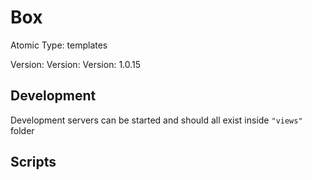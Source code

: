 # Box

Atomic Type: templates

Version: Version: Version: 1.0.15


## Development

Development servers can be started and should all exist inside `"views"` folder

## Scripts
